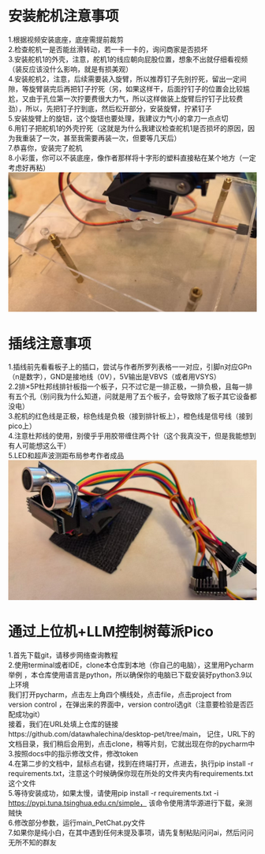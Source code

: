 # 安装舵机注意事项
1.根据视频安装底座，底座需提前裁剪  
2.检查舵机一是否能丝滑转动，若一卡一卡的，询问商家是否损坏  
3.安装舵机1的外壳，注意，舵机1的线应朝向屁股位置，想象不出就仔细看视频（装反应该没什么影响，就是有损美观）  
 4.安装舵机2，注意，后续需要装入旋臂，所以推荐钉子先别拧死，留出一定间隙，等旋臂装完后再把钉子拧死（另，如果这样干，后面拧钉子的位置会比较尴尬，又由于孔位第一次拧要费很大力气，所以这样做装上旋臂后拧钉子比较费劲），所以，先把钉子拧到底，然后松开部分，安装旋臂，拧紧钉子  
 5.安装旋臂上的旋钮，这个旋钮也要处理，我建议力气小的拿刀一点点切  
 6.用钉子把舵机1的外壳拧死（这就是为什么我建议检查舵机1是否损坏的原因，因为我重装了一次，甚至我需要再装一次，但要等几天后）  
 7.恭喜你，安装完了舵机  
 8.小彩蛋，你可以不装底座，像作者那样将十字形的塑料直接粘在某个地方（一定考虑好再粘）  
![img.png](img.png)
# 插线注意事项
 1.插线前先看看板子上的插口，尝试与作者所罗列表格一一对应，引脚n对应GPn（n是数字），GND是接地线（0V），5V输出是VBVS（或者用VSYS）  
 2.2排×5P杜邦线排针板指一个板子，只不过它是一排正极，一排负极，且每一排有五个孔（别问我为什么知道，问就是用了五个板子，会导致除了板子其它设备都没电）  
 3.舵机的红色线是正极，棕色线是负极（接到排针板上），橙色线是信号线（接到pico上）  
 4.注意杜邦线的使用，别傻乎乎用胶带缠住两个针（这个我真没干，但是我能想到有人可能想这么干）  
 5.LED和超声波测距布局参考作者成品  
![img_1.png](img_1.png)
# 通过上位机+LLM控制树莓派Pico
 1.首先下载git，请移步网络查询教程  
 2.使用terminal或者IDE，clone本仓库到本地（你自己的电脑），这里用Pycharm举例 ，本仓库使用语言是python，所以确保你的电脑已下载安装好python3.9以上环境   
   我们打开pycharm，点击左上角四个横线处，点击file，点击project from version control ，在弹出来的界面中，version control选git（注意要检验是否匹配成功git）    
   接着，我们在URL处填上仓库的链接https://github.com/datawhalechina/desktop-pet/tree/main， 记住，URL下的文档目录，我们稍后会用到，点击clone，稍等片刻，它就出现在你的pycharm中  
 3.按照docs中的指示修改文件，修改token   
 4.在第二步的文档中，鼠标点右键，找到在终端打开，点进去，执行pip install -r requirements.txt，注意这个时候确保你现在所处的文件夹内有requirements.txt这个文件  
 5.等待安装成功，如果太慢，请使用pip install -r requirements.txt -i https://pypi.tuna.tsinghua.edu.cn/simple， 该命令使用清华源进行下载，亲测贼快  
 6.修改部分参数，运行main_PetChat.py文件   
 7.如果你是纯小白，在其中遇到任何未提及事项，请先复制粘贴问问ai，然后问问无所不知的群友  
 
 
